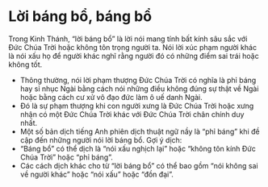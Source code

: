 # Lời báng bổ, báng bổ

Trong Kinh Thánh, “lời báng bổ” là lời nói mang tính bất kính sâu sắc với Đức Chúa Trời hoặc không tôn trọng người ta. Nói lời xúc phạm người khác là nói xấu họ để người khác nghĩ rằng người đó có những điểm sai trái hoặc không tốt.
- Thông thường, nói lời phạm thượng Đức Chúa Trời có nghĩa là phỉ báng hay sỉ nhục Ngài bằng cách nói những điều không đúng sự thật về Ngài hoặc bằng cách cư xử vô đạo đức làm ô uế danh Ngài.
- Đó là sự phạm thượng khi con người xưng là Đức Chúa Trời hoặc xưng nhận có một Đức Chúa Trời khác với Đức Chúa Trời chân chính duy nhất.
- Một số bản dịch tiếng Anh phiên dịch thuật ngữ nầy là “phỉ báng” khi đề cập đến những người nói lời báng bổ.
Gợi ý dịch:
- “Báng bổ” có thể dịch là “nói xấu nghịch lại” hoặc “không tôn kính Đức Chúa Trời” hoặc “phỉ báng”. 
- Các cách dịch khác cho từ “lời báng bổ” có thể bao gồm “nói không sai về người khác” hoặc “nói xấu” hoặc “đồn đại”.

